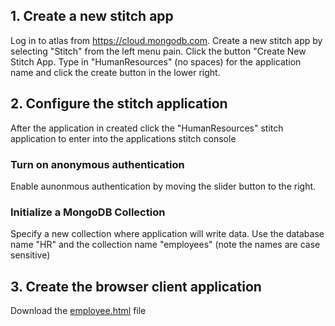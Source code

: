 ## 1. Create a new stitch app
Log in to atlas from https://cloud.mongodb.com. Create a new stitch app by selecting "Stitch" from the left menu pain. 
Click the button "Create New Stitch App. Type in "HumanResources" (no spaces) for the application name and click the create button in the lower right.


## 2. Configure the stitch application
After the application in created click the "HumanResources" stitch application to enter into the applications stitch console
### Turn on anonymous authentication 
Enable aunonmous authentication by moving the slider button to the right.
### Initialize a MongoDB Collection
Specify a new collection where application will write data.  Use the database name "HR" and the collection name "employees" (note the names are case sensitive)

## 3. Create the browser client application
Download the [employee.html](./employee.html) file 
